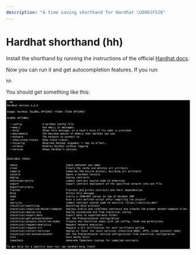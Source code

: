 ```yaml
---
description: "A time saving shorthand for Hardhat \U0001F528"
---
```


# Hardhat shorthand \(hh\)

Install the shorthand by running the instructions of the official [Hardhat docs](https://hardhat.org/guides/shorthand.html).

Now you can run it and get autocompletion features. If you run:

```text
hh
```

You should get something like this:

![Hurray &#x1F389; hardhat shorthand is working](../../.gitbook/assets/image%20%281%29.png)

